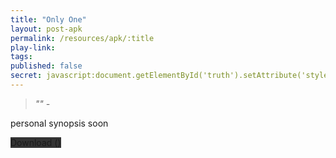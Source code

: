 ```yaml
---
title: "Only One"
layout: post-apk
permalink: /resources/apk/:title
play-link: 
tags:
published: false
secret: javascript:document.getElementById('truth').setAttribute('style','display:block;');
---
```


> _"" - <a href="" target="_blank"></a>_

personal synopsis soon 

<div class="text-center">
    <a class="btn btn-dark btn-block w-100" onclick='apk("")' target="_blank" style="text-decoration: none; background-color: #333;"> Download <b></b> ()</a>
</div>
